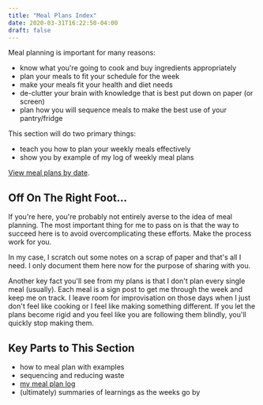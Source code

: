 ```yaml
---
title: "Meal Plans Index"
date: 2020-03-31T16:22:50-04:00
draft: false
---
```


Meal planning is important for many reasons:

+ know what you're going to cook and buy ingredients appropriately
+ plan your meals to fit your schedule for the week
+ make your meals fit your health and diet needs
+ de-clutter your brain with knowledge that is best put down on paper (or screen)
+ plan how you will sequence meals to make the best use of your pantry/fridge

This section will do two primary things:

+ teach you how to plan your weekly meals effectively
+ show you by example of my log of weekly meal plans

[View meal plans by date](by-date).

## Off On The Right Foot...

If you're here, you're probably not entirely averse to the idea of meal planning. The most important thing for me to pass on is that the way to succeed here is to avoid overcomplicating these efforts. Make the process work for you.

In my case, I scratch out some notes on a scrap of paper and that's all I need. I only document them here now for the purpose of sharing with you.

Another key fact you'll see from my plans is that I don't plan every single meal (usually). Each meal is a sign post to get me through the week and keep me on track. I leave room for improvisation on those days when I just don't feel like cooking or I feel like making something different. If you let the plans become rigid and you feel like you are following them blindly, you'll quickly stop making them.

## Key Parts to This Section

+ how to meal plan with examples
+ sequencing and reducing waste
+ [my meal plan log](by-date)
+ (ultimately) summaries of learnings as the weeks go by








